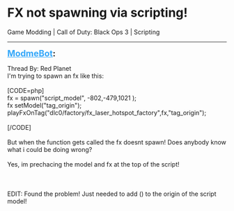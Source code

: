 # FX not spawning via scripting!
Game Modding | Call of Duty: Black Ops 3 | Scripting

---
<strong style="font-size: 1.4em;"><span style="text-decoration: underline;text-decoration-color: #34a7f9;"><span style="color:#34a7f9;">ModmeBot</span></span>:</strong>

<p>Thread By: Red Planet<br />I&#39;m trying to spawn an fx like this:<br /><br />[CODE=php]<br />				fx = spawn(&quot;script_model&quot;, -802,-479,1021 );<br />				fx setModel(&quot;tag_origin&quot;);<br />				playFxOnTag(&quot;dlc0/factory/fx_laser_hotspot_factory&quot;,fx,&quot;tag_origin&quot;);<br />				<br />[/CODE]<br /><br />But when the function gets called the fx doesnt spawn! Does anybody know what i could be doing wrong?<br /><br />Yes, im prechacing the model and fx at the top of the script!<br /><br /><br /><br />EDIT: Found the problem! Just needed to add () to the origin of the script model!</p>
